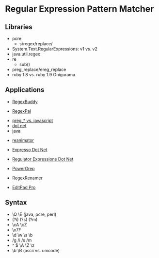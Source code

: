 # Regular Expression Pattern Matcher

## Libraries

* pcre
  - s/regex/replace/
* System.Text.RegularExpressions: v1 vs. v2
* java.util.regex
* re
  - sub()
* preg_replace/ereg_replace
* ruby 1.8 vs. ruby 1.9 Onigurama

## Applications

* [RegexBuddy](https://regexbuddy.com)
- [RegexPal](https://regexpal.com)

* [preg_* vs. javascript](http://regex.larsolavtorvik.com)
* [dot net](http://nregex.com)
* [java](http://myregexp.com)
- [reanimator](https://blog.osteele.com/2006/02/reanimator/)

* [Expresso Dot Net](http://www.ultrapico.com/expresso.htm)
* [Regulator Expressions Dot Net](https://osherove.com/tools)
* [PowerGrep](https://www.powergrep.com/)
* [RegexRenamer](http://regexrenamer.sourceforge.net/)

* [EditPad Pro](https://www.editpadpro.com/)

## Syntax

* \Q \E (java, pcre, perl)
* (?i) (?s) (?m)
* \cA \cZ
* \x7F
* \d \w \s \b
* /g /i /s /m
* ^ $ \A \Z \z
* \b \B (ascii vs. unicode)

